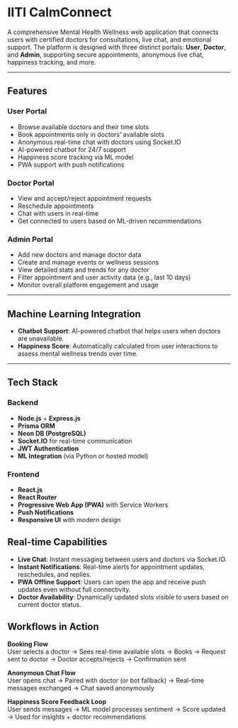 # IITI CalmConnect

A comprehensive Mental Health Wellness web application that connects users with certified doctors for consultations, live chat, and emotional support. The platform is designed with three distinct portals: **User**, **Doctor**, and **Admin**, supporting secure appointments, anonymous live chat, happiness tracking, and more.

---

##  Features

###  User Portal
- Browse available doctors and their time slots
- Book appointments only in doctors’ available slots
- Anonymous real-time chat with doctors using Socket.IO
- AI-powered chatbot for 24/7 support
- Happiness score tracking via ML model
- PWA support with push notifications

###  Doctor Portal
- View and accept/reject appointment requests
- Reschedule appointments
- Chat with users in real-time
- Get connected to users based on ML-driven recommendations
  
###  Admin Portal
- Add new doctors and manage doctor data
- Create and manage events or wellness sessions
- View detailed stats and trends for any doctor
- Filter appointment and user activity data (e.g., last 10 days)
- Monitor overall platform engagement and usage

---

## Machine Learning Integration

- **Chatbot Support**: AI-powered chatbot that helps users when doctors are unavailable.
- **Happiness Score**: Automatically calculated from user interactions to assess mental wellness trends over time.

---

##  Tech Stack

###  Backend
- **Node.js** + **Express.js**
- **Prisma ORM**
- **Neon DB (PostgreSQL)**
- **Socket.IO** for real-time communication
- **JWT Authentication**
- **ML Integration** (via Python or hosted model)

###  Frontend
- **React.js**
- **React Router**
- **Progressive Web App (PWA)** with Service Workers
- **Push Notifications**
- **Responsive UI** with modern design

##  Real-time Capabilities

- **Live Chat**: Instant messaging between users and doctors via Socket.IO.
- **Instant Notifications**: Real-time alerts for appointment updates, reschedules, and replies.
- **PWA Offline Support**: Users can open the app and receive push updates even without full connectivity.
- **Doctor Availability**: Dynamically updated slots visible to users based on current doctor status.

##  Workflows in Action

 **Booking Flow**  
User selects a doctor → Sees real-time available slots → Books → Request sent to doctor → Doctor accepts/rejects → Confirmation sent

 **Anonymous Chat Flow**  
User opens chat → Paired with doctor (or bot fallback) → Real-time messages exchanged → Chat saved anonymously

 **Happiness Score Feedback Loop**  
User sends messages → ML model processes sentiment → Score updated → Used for insights + doctor recommendations

